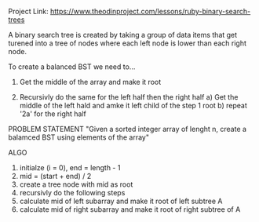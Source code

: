 Project Link: https://www.theodinproject.com/lessons/ruby-binary-search-trees

A binary search tree is created by taking a group of data items that get turened into a tree of nodes where each left node is lower than each right node.

To create a balanced BST we need to...

1. Get the middle of the array and make it root

2. Recursivly do the same for the left half then the right half
   a) Get the middle of the left hald and amke it left child of the step 1 root
   b) repeat '2a' for the right half

PROBLEM STATEMENT
"Given a sorted integer array of lenght n, create a balamced BST using elements of the array"

ALGO

1. initialze (i = 0), end = length - 1
2. mid = (start + end) / 2
3. create a tree node with mid as root
4. recursivly do the following steps
5. calculate mid of left subarray and make it root of left subtree A
6. calculate mid of right subarray and make it root of right subtree of A
